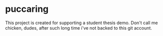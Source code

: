 # puccaring
This project is created for supporting a student thesis demo. Don't call me chicken, dudes, after such long time i've not backed to this git account.
